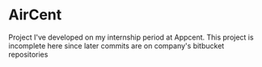 # AirCent

Project I've developed on my internship period at Appcent. This project is incomplete here since later commits are on company's bitbucket repositories
